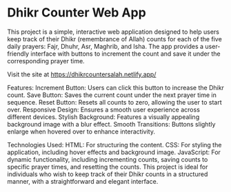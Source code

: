 # Dhikr Counter Web App

This project is a simple, interactive web application designed to help users keep track of their Dhikr (remembrance of Allah) counts for each of the five daily prayers: Fajr, Dhuhr, Asr, Maghrib, and Isha. The app provides a user-friendly interface with buttons to increment the count and save it under the corresponding prayer time.

Visit the site at https://dhikrcountersalah.netlify.app/

Features:
Increment Button: Users can click this button to increase the Dhikr count.
Save Button: Saves the current count under the next prayer time in sequence.
Reset Button: Resets all counts to zero, allowing the user to start over.
Responsive Design: Ensures a smooth user experience across different devices.
Stylish Background: Features a visually appealing background image with a blur effect.
Smooth Transitions: Buttons slightly enlarge when hovered over to enhance interactivity.

Technologies Used:
HTML: For structuring the content.
CSS: For styling the application, including hover effects and background image.
JavaScript: For dynamic functionality, including incrementing counts, saving counts to specific prayer times, and resetting the counts.
This project is ideal for individuals who wish to keep track of their Dhikr counts in a structured manner, with a straightforward and elegant interface.
